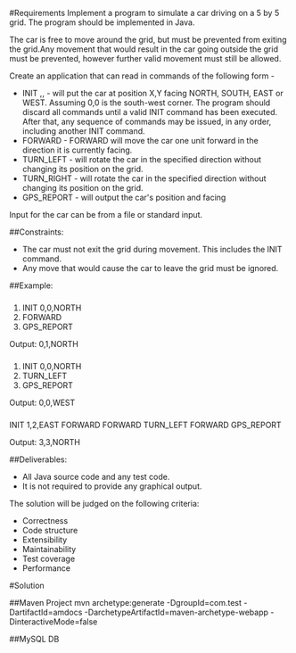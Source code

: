 #Requirements
Implement a program to simulate a car driving on a 5 by 5 grid. The program should be implemented in Java.

The car is free to move around the grid, but must be prevented from exiting the grid.Any movement that would result in the car going outside the grid must be prevented, however further valid movement must still be allowed.

Create an application that can read in commands of the following form -
* INIT <X>,<Y>,<F> - will put the car at position X,Y facing NORTH, SOUTH, EAST or WEST. Assuming 0,0 is the south-west corner.
  The program should discard all commands until a valid INIT command has been executed. 
  After that, any sequence of commands may be issued, in any order, including another INIT command.
* FORWARD - FORWARD will move the car one unit forward in the direction it is currently facing.
* TURN_LEFT - will rotate the car in the specified direction without changing its position on the grid.
* TURN_RIGHT - will rotate the car in the specified direction without changing its position on the grid.
* GPS_REPORT - will output the car's position and facing

Input for the car can be from a file or standard input.

##Constraints:

* The car must not exit the grid during movement.  This includes the INIT command. 
* Any move that would cause the car to leave the grid must be ignored.

##Example:

###
1. INIT 0,0,NORTH
2. FORWARD
3. GPS_REPORT

Output: 0,1,NORTH

###
1. INIT 0,0,NORTH
2. TURN_LEFT
3. GPS_REPORT

Output: 0,0,WEST

###
INIT 1,2,EAST
FORWARD
FORWARD
TURN_LEFT
FORWARD
GPS_REPORT

Output: 3,3,NORTH

##Deliverables:
* All Java source code and any test code.
* It is not required to provide any graphical output.

The solution will be judged on the following criteria:
* Correctness
* Code structure
* Extensibility
* Maintainability
* Test coverage
* Performance

#Solution

##Maven Project
mvn archetype:generate -DgroupId=com.test -DartifactId=amdocs -DarchetypeArtifactId=maven-archetype-webapp -DinteractiveMode=false

##MySQL DB
